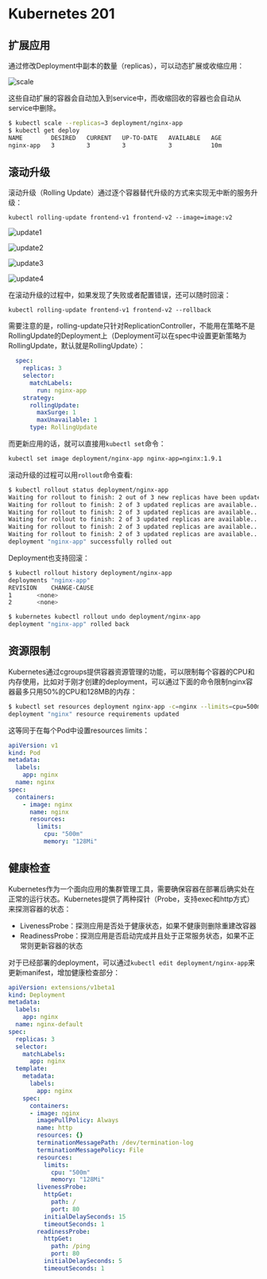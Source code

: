 # Kubernetes 201

## 扩展应用

通过修改Deployment中副本的数量（replicas），可以动态扩展或收缩应用：

![scale](media/scale.png)

这些自动扩展的容器会自动加入到service中，而收缩回收的容器也会自动从service中删除。

```sh
$ kubectl scale --replicas=3 deployment/nginx-app
$ kubectl get deploy
NAME        DESIRED   CURRENT   UP-TO-DATE   AVAILABLE   AGE
nginx-app   3         3         3            3           10m
```

## 滚动升级

滚动升级（Rolling Update）通过逐个容器替代升级的方式来实现无中断的服务升级：

```
kubectl rolling-update frontend-v1 frontend-v2 --image=image:v2
```

![update1](media/update1.png)

![update2](media/update2.png)

![update3](media/update3.png)

![update4](media/update4.png)

在滚动升级的过程中，如果发现了失败或者配置错误，还可以随时回滚：

```
kubectl rolling-update frontend-v1 frontend-v2 --rollback
```

需要注意的是，rolling-update只针对ReplicationController，不能用在策略不是RollingUpdate的Deployment上（Deployment可以在spec中设置更新策略为RollingUpdate，默认就是RollingUpdate）：

```yaml
  spec:
    replicas: 3
    selector:
      matchLabels:
        run: nginx-app
    strategy:
      rollingUpdate:
        maxSurge: 1
        maxUnavailable: 1
      type: RollingUpdate
```

而更新应用的话，就可以直接用`kubectl set`命令：

```sh
kubectl set image deployment/nginx-app nginx-app=nginx:1.9.1
```

滚动升级的过程可以用`rollout`命令查看:

```sh
$ kubectl rollout status deployment/nginx-app
Waiting for rollout to finish: 2 out of 3 new replicas have been updated...
Waiting for rollout to finish: 2 of 3 updated replicas are available...
Waiting for rollout to finish: 2 of 3 updated replicas are available...
Waiting for rollout to finish: 2 of 3 updated replicas are available...
Waiting for rollout to finish: 2 of 3 updated replicas are available...
Waiting for rollout to finish: 2 of 3 updated replicas are available...
deployment "nginx-app" successfully rolled out
```

Deployment也支持回滚：

```sh
$ kubectl rollout history deployment/nginx-app
deployments "nginx-app"
REVISION	CHANGE-CAUSE
1		<none>
2		<none>

$ kubernetes kubectl rollout undo deployment/nginx-app
deployment "nginx-app" rolled back
```

## 资源限制

Kubernetes通过cgroups提供容器资源管理的功能，可以限制每个容器的CPU和内存使用，比如对于刚才创建的deployment，可以通过下面的命令限制nginx容器最多只用50%的CPU和128MB的内存：

```sh
$ kubectl set resources deployment nginx-app -c=nginx --limits=cpu=500m,memory=128Mi
deployment "nginx" resource requirements updated
```

这等同于在每个Pod中设置resources limits：

```yaml
apiVersion: v1
kind: Pod
metadata:
  labels:
    app: nginx
  name: nginx
spec:
  containers:
    - image: nginx
      name: nginx
      resources:
        limits:
          cpu: "500m"
          memory: "128Mi"
```

## 健康检查

Kubernetes作为一个面向应用的集群管理工具，需要确保容器在部署后确实处在正常的运行状态。Kubernetes提供了两种探针（Probe，支持exec和http方式）来探测容器的状态：

- LivenessProbe：探测应用是否处于健康状态，如果不健康则删除重建改容器
- ReadinessProbe：探测应用是否启动完成并且处于正常服务状态，如果不正常则更新容器的状态

对于已经部署的deployment，可以通过`kubectl edit deployment/nginx-app`来更新manifest，增加健康检查部分：

```yaml
apiVersion: extensions/v1beta1
kind: Deployment
metadata:
  labels:
    app: nginx
  name: nginx-default
spec:
  replicas: 3
  selector:
    matchLabels:
      app: nginx
  template:
    metadata:
      labels:
        app: nginx
    spec:
      containers:
      - image: nginx
        imagePullPolicy: Always
        name: http
        resources: {}
        terminationMessagePath: /dev/termination-log
        terminationMessagePolicy: File
        resources:
          limits:
            cpu: "500m"
            memory: "128Mi"
        livenessProbe:
          httpGet:
            path: /
            port: 80
          initialDelaySeconds: 15
          timeoutSeconds: 1
        readinessProbe:
          httpGet:
            path: /ping
            port: 80
          initialDelaySeconds: 5
          timeoutSeconds: 1
```
